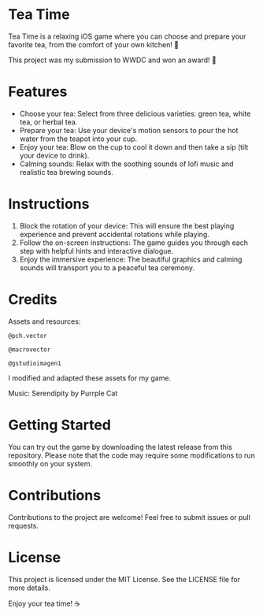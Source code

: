 # Tea Time
Tea Time is a relaxing iOS game where you can choose and prepare your favorite tea, from the comfort of your own kitchen! 🍵

This project was my submission to WWDC and won an award! 🎉

# Features
- Choose your tea: Select from three delicious varieties: green tea, white tea, or herbal tea.
- Prepare your tea: Use your device's motion sensors to pour the hot water from the teapot into your cup.
- Enjoy your tea: Blow on the cup to cool it down and then take a sip (tilt your device to drink).
- Calming sounds: Relax with the soothing sounds of lofi music and realistic tea brewing sounds.

# Instructions

1. Block the rotation of your device: This will ensure the best playing experience and prevent accidental rotations while playing.
2. Follow the on-screen instructions: The game guides you through each step with helpful hints and interactive dialogue.
3. Enjoy the immersive experience: The beautiful graphics and calming sounds will transport you to a peaceful tea ceremony.

# Credits

Assets and resources:

    @pch.vector
    
    @macrovector
    
    @gstudioimagen1
    
I modified and adapted these assets for my game.

Music: Serendipity by Purrple Cat


# Getting Started
You can try out the game by downloading the latest release from this repository. Please note that the code may require some modifications to run smoothly on your system.

# Contributions
Contributions to the project are welcome! Feel free to submit issues or pull requests.

# License
This project is licensed under the MIT License. See the LICENSE file for more details.

Enjoy your tea time! ☕
